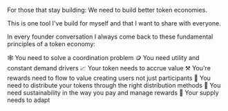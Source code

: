 For those that stay building: We need to build better token economies.

This is one tool I've build for myself and that I want to share with everyone.

In every founder conversation I always come back to these fundamental principles of a token economy:

🕸️ You need to solve a coordination problem
🪙 You need utility and constant demand drivers
📈 Your token needs to accrue value
⚒️ You're rewards need to flow to value creating users not just participants
🚛 You need to distribute your tokens through the right distribution methods
🏦 You need sustainability in the way you pay and manage rewards
🌋 Your supply needs to adapt
